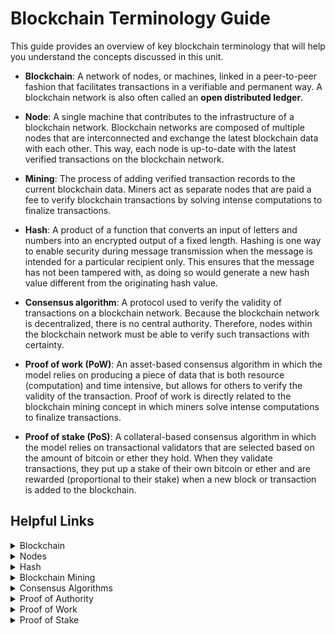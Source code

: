 # Blockchain Terminology Guide

This guide provides an overview of key blockchain terminology that will help you understand the concepts discussed in this unit. 

* **Blockchain**:  A network of nodes, or machines, linked in a peer-to-peer fashion that facilitates transactions in a verifiable and permanent way. A blockchain network is also often called an **open distributed ledger**.

* **Node**: A single machine that contributes to the infrastructure of a blockchain network. Blockchain networks are composed of multiple nodes that are interconnected and exchange the latest blockchain data with each other. This way, each node is up-to-date with the latest verified transactions on the blockchain network.

* **Mining**: The process of adding verified transaction records to the current blockchain data. Miners act as separate nodes that are paid a fee to verify blockchain transactions by solving intense computations to finalize transactions.

* **Hash**: A product of a function that converts an input of letters and numbers into an encrypted output of a fixed length. Hashing is one way to enable security during message transmission when the message is intended for a particular recipient only. This ensures that the message has not been tampered with, as doing so would generate a new hash value different from the originating hash value.

* **Consensus algorithm**: A protocol used to verify the validity of transactions on a blockchain network. Because the blockchain network is decentralized, there is no central authority. Therefore, nodes within the blockchain network must be able to verify such transactions with certainty.

* **Proof of work (PoW)**: An asset-based consensus algorithm in which the model relies on producing a piece of data that is both resource (computation) and time intensive, but allows for others to verify the validity of the transaction. Proof of work is directly related to the blockchain mining concept in which miners solve intense computations to finalize transactions.

* **Proof of stake (PoS)**: A collateral-based consensus algorithm in which the model relies on transactional validators that are selected based on the amount of bitcoin or ether they hold. When they validate transactions, they put up a stake of their own bitcoin or ether and are rewarded (proportional to their stake) when a new block or transaction is added to the blockchain.


## Helpful Links

<details><summary>Blockchain</summary>

* <https://www.investopedia.com/terms/b/blockchain.asp>

</details>

<details><summary>Nodes</summary>

* <https://medium.com/coinmonks/blockchain-what-is-a-node-or-masternode-and-what-does-it-do-4d9a4200938f>

</details>

<details><summary>Hash</summary>

* <https://www.investopedia.com/terms/h/hash.asp>

</details>
<details><summary>Blockchain Mining</summary>

* <https://www.bitcoinmining.com/>

</details>
<details><summary>Consensus Algorithms</summary>

* <https://www.binance.vision/blockchain/what-is-a-blockchain-consensus-algorithm>

</details>
<details><summary>Proof of Authority</summary>

* <https://www.binance.vision/blockchain/proof-of-authority-explained>

</details>
<details><summary>Proof of Work</summary>

* <https://en.bitcoin.it/wiki/Proof_of_work>

</details>
<details><summary>Proof of Stake</summary>

* <https://www.investopedia.com/terms/p/proof-stake-pos.asp>

</details>


